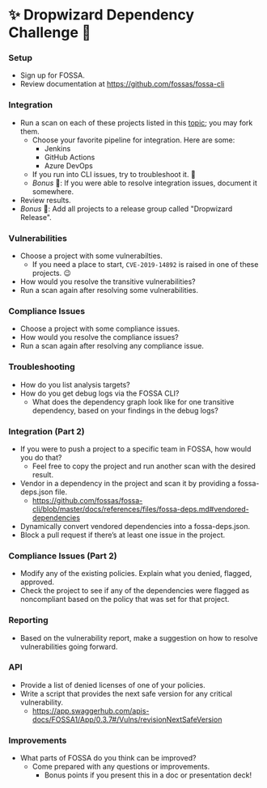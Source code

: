 # ✨ Dropwizard Dependency Challenge 🔮


### Setup

- Sign up for FOSSA.
- Review documentation at https://github.com/fossas/fossa-cli

### Integration

- Run a scan on each of these projects listed in this [topic](https://github.com/topics/dropwizard-application); you may fork them.
  - Choose your favorite pipeline for integration. Here are some: 
    - Jenkins
    - GitHub Actions
    - Azure DevOps
  - If you run into CLI issues, try to troubleshoot it. :muscle:
  - _Bonus_ :tada:: If you were able to resolve integration issues, document it somewhere.
- Review results.
- _Bonus_ :tada:: Add all projects to a release group called "Dropwizard Release".


### Vulnerabilities

- Choose a project with some vulnerabilties.
  - If you need a place to start, `CVE-2019-14892` is raised in one of these projects. :wink:
- How would you resolve the transitive vulnerabilities?
- Run a scan again after resolving some vulnerabilities.

### Compliance Issues

- Choose a project with some compliance issues.
- How would you resolve the compliance issues?
- Run a scan again after resolving any compliance issue.

### Troubleshooting

- How do you list analysis targets?
- How do you get debug logs via the FOSSA CLI?
  - What does the dependency graph look like for one transitive dependency, based on your findings in the debug logs?

### Integration (Part 2)

- If you were to push a project to a specific team in FOSSA, how would you do that?
  - Feel free to copy the project and run another scan with the desired result.
- Vendor in a dependency in the project and scan it by providing a fossa-deps.json file. 
  - https://github.com/fossas/fossa-cli/blob/master/docs/references/files/fossa-deps.md#vendored-dependencies
- Dynamically convert vendored dependencies into a fossa-deps.json.
- Block a pull request if there’s at least one issue in the project.

### Compliance Issues (Part 2)

- Modify any of the existing policies. Explain what you denied, flagged, approved.
- Check the project to see if any of the dependencies were flagged as noncompliant based on the policy that was set for that project.

### Reporting

- Based on the vulnerability report, make a suggestion on how to resolve vulnerabilities going forward.

### API

- Provide a list of denied licenses of one of your policies.
- Write a script that provides the next safe version for any critical vulnerability.
  - https://app.swaggerhub.com/apis-docs/FOSSA1/App/0.3.7#/Vulns/revisionNextSafeVersion

### Improvements

- What parts of FOSSA do you think can be improved?
  - Come prepared with any questions or improvements.
    - Bonus points if you present this in a doc or presentation deck!
